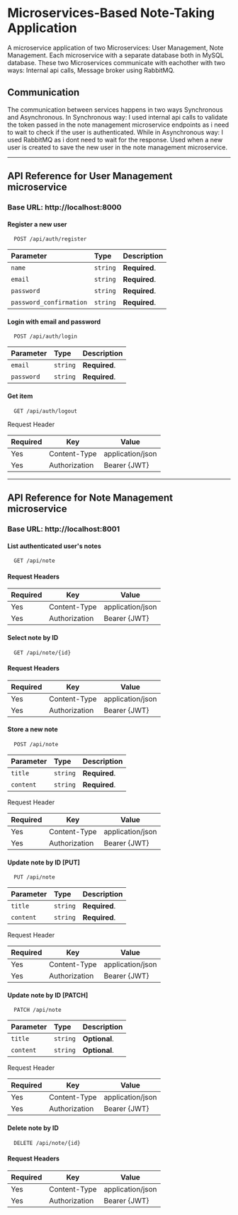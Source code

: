 
# Microservices-Based Note-Taking Application

A microservice application of two Microservices: User Management, Note Management. Each microservice with a separate database both in MySQL database.
These two Microservices communicate with eachother with two ways: Internal api calls, Message broker using RabbitMQ.


## Communication

The communication between services happens in two ways Synchronous and Asynchronous.
In Synchronous way: I used internal api calls to validate the token passed in the note management microservice endpoints as i need to wait to check if the user is authenticated. While in Asynchronous way: I used RabbitMQ as i dont need to wait for the response. Used when a new user is created to save the new user in the note management microservice.


----------

## API Reference for User Management microservice
### Base URL: http://localhost:8000

#### Register a new user

```http
  POST /api/auth/register
```

| Parameter | Type     | Description                |
| :-------- | :------- | :------------------------- |
| `name` | `string` | **Required**.  |
| `email` | `string` | **Required**.  |
| `password` | `string` | **Required**.  |
| `password_confirmation` | `string` | **Required**.  |


#### Login with email and password

```http
  POST /api/auth/login
```

| Parameter | Type     | Description                |
| :-------- | :------- | :------------------------- |
| `email` | `string` | **Required**.  |
| `password` | `string` | **Required**.  |

#### Get item

```http
  GET /api/auth/logout
```
Request Header

| **Required** 	 | **Key**              	 | **Value**            	 |
|----------------|------------------------|------------------------|
| Yes      	     | Content-Type     	     | application/json 	     |
| Yes 	          | Authorization    	     | Bearer {JWT}      	    |




----------

## API Reference for Note Management microservice
### Base URL: http://localhost:8001

#### List authenticated user's notes

```http
  GET /api/note
```
#### Request Headers

| **Required** 	 | **Key**              	 | **Value**            	 |
|----------------|------------------------|------------------------|
| Yes      	     | Content-Type     	     | application/json 	     |
| Yes 	     | Authorization    	     | Bearer {JWT}      	    |

#### Select note by ID

```http
  GET /api/note/{id}
```
#### Request Headers

| **Required** 	 | **Key**              	 | **Value**            	 |
|----------------|------------------------|------------------------|
| Yes      	     | Content-Type     	     | application/json 	     |
| Yes 	     | Authorization    	     | Bearer {JWT}      	    |

#### Store a new note

```http
  POST /api/note
```

| Parameter | Type     | Description                |
| :-------- | :------- | :------------------------- |
| `title` | `string` | **Required**.  |
| `content` | `string` | **Required**.  |


Request Header

| **Required** 	 | **Key**              	 | **Value**            	 |
|----------------|------------------------|------------------------|
| Yes      	     | Content-Type     	     | application/json 	     |
| Yes 	          | Authorization    	     | Bearer {JWT}      	    |

#### Update note by ID [PUT]

```http
  PUT /api/note
```

| Parameter | Type     | Description                |
| :-------- | :------- | :------------------------- |
| `title` | `string` | **Required**.  |
| `content` | `string` | **Required**.  |


Request Header

| **Required** 	 | **Key**              	 | **Value**            	 |
|----------------|------------------------|------------------------|
| Yes      	     | Content-Type     	     | application/json 	     |
| Yes 	          | Authorization    	     | Bearer {JWT}      	    |

#### Update note by ID [PATCH]

```http
  PATCH /api/note
```

| Parameter | Type     | Description                |
| :-------- | :------- | :------------------------- |
| `title` | `string` | **Optional**.  |
| `content` | `string` | **Optional**.  |


Request Header

| **Required** 	 | **Key**              	 | **Value**            	 |
|----------------|------------------------|------------------------|
| Yes      	     | Content-Type     	     | application/json 	     |
| Yes 	          | Authorization    	     | Bearer {JWT}      	    |

#### Delete note by ID

```http
  DELETE /api/note/{id}
```
#### Request Headers

| **Required** 	 | **Key**              	 | **Value**            	 |
|----------------|------------------------|------------------------|
| Yes      	     | Content-Type     	     | application/json 	     |
| Yes 	     | Authorization    	     | Bearer {JWT}      	    |




